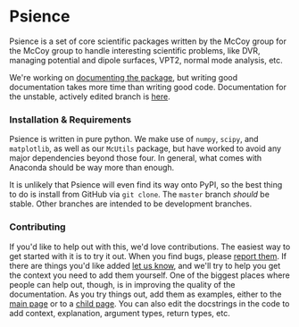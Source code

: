 # Psience

Psience is a set of core scientific packages written by the McCoy group for the McCoy group to handle interesting scientific problems, like DVR, managing potential and dipole surfaces, VPT2, normal mode analysis, etc.

We're working on [documenting the package](https://mccoygroup.github.io/References/Documentation/Psience.html), but writing good documentation takes more time than writing good code. 
Documentation for the unstable, actively edited branch is [here](https://mccoygroup.github.io/Psience).

### Installation & Requirements

Psience is written in pure python.
We make use of `numpy`, `scipy`, and `matplotlib`, as well as our `McUtils` package, but have worked to avoid any major dependencies beyond those four. In general, what comes with Anaconda should be way more than enough.

It is unlikely that Psience will even find its way onto PyPI, so the best thing to do is install from GitHub via `git clone`. The `master` branch _should_ be stable. Other branches are intended to be development branches. 

### Contributing

If you'd like to help out with this, we'd love contributions.
The easiest way to get started with it is to try it out.
When you find bugs, please [report them](https://github.com/McCoyGroup/Psience/issues/new?title=Bug%20Found:&labels=bug). 
If there are things you'd like added [let us know](https://github.com/McCoyGroup/Psience/issues/new?title=Feature%20Request:&labels=enhancement), and we'll try to help you get the context you need to add them yourself.
One of the biggest places where people can help out, though, is in improving the quality of the documentation.
As you try things out, add them as examples, either to the [main page](https://mccoygroup.github.io/References/Documentation/Psience.html#examples) or to a [child page](https://mccoygroup.github.io/References/Documentation/Psience/Molecools/Molecule/Molecule.html#examples).
You can also edit the docstrings in the code to add context, explanation, argument types, return types, etc.